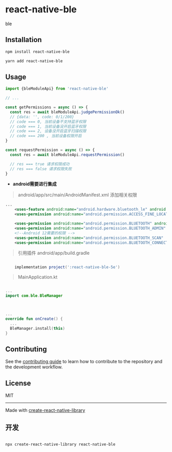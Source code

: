 # react-native-ble

ble

## Installation

```sh
npm install react-native-ble
```

```sh
yarn add react-native-ble
```

## Usage

```js
import {bleModuleApi} from 'react-native-ble'

// ...

const getPermissions = async () => {
  const res = await bleModuleApi.judgePermissionOk()
  // {data: '', code: 0/1/200}
  // code === 0, 当前设备不支持蓝牙权限
  // code === 1, 当前设备没开启蓝牙权限
  // code === 2, 设备没开启蓝牙扫描权限
  // code === 200 , 当前设备权限开启
}

const requestPermission = async () => {
  const res = await bleModuleApi.requestPermission()

  // res === true 请求权限成功
  // res === false 请求权限失败
}

```

- **android需要进行集成**

> android/app/src/main/AndroidManifest.xml 添加相关权限

```AndroidManifest.xml
...
    <uses-feature android:name="android.hardware.bluetooth_le" android:required= "true" />
    <uses-permission android:name="android.permission.ACCESS_FINE_LOCATION" />

    <uses-permission android:name="android.permission.BLUETOOTH" android:maxSdkVersion="30" />
    <uses-permission android:name="android.permission.BLUETOOTH_ADMIN" android:maxSdkVersion="30" />
    <!--Android 12需要的权限 -->
    <uses-permission android:name="android.permission.BLUETOOTH_SCAN"  android:usesPermissionFlags="neverForLocation"/>
    <uses-permission android:name="android.permission.BLUETOOTH_CONNECT" />
```

> 引用插件 android/app/build.gradle

```build.gradle

    implementation project(':react-native-ble-5e')

```

> MainApplication.kt

```MainApplication.kt

...
import com.ble.BleManager



...
override fun onCreate() {
  ...
  BleManager.install(this)
}
```

## Contributing

See the [contributing guide](CONTRIBUTING.md) to learn how to contribute to the repository and the development workflow.

## License

MIT

---

Made with [create-react-native-library](https://github.com/callstack/react-native-builder-bob)

## 开发

```md

npx create-react-native-library react-native-ble
```
